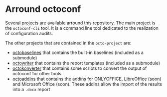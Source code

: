 # Arround octoconf

Several projects are available arround this repository. The main project is the `octoconf-cli` tool. It is a command line tool dedicated to the realization of configuration audits.

The other projects that are contained in the `octo-project` are: 
- [octobaselines](https://github.com/nillyr/octobaselines) that contains the built-in baselines (included as a submodule)
- [octowriter](https://github.com/nillyr/octowriter) that contains the report templates (included as a submodule)
- [octokonverter](https://github.com/nillyr/octokonverter) that contains some scripts to convert the output of octoconf for other tools
- [octoaddins](https://github.com/nillyr/octoaddins) that contains the addins for ONLYOFFICE, LibreOffice (soon) and Microsoft Office (soon). These addins allow the import of the results into a `.docx` report

